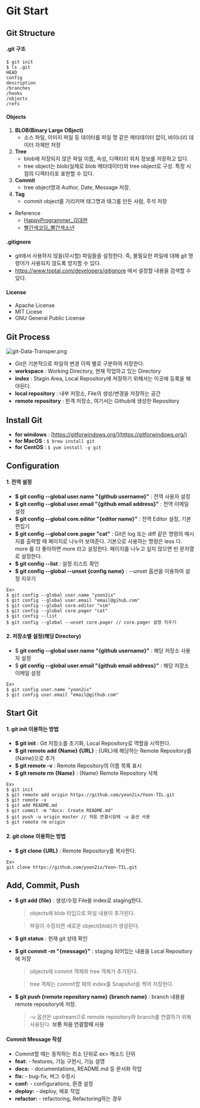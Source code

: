 # Git Start

## Git Structure
#### .git 구조
```shell script
$ git init
$ ls .git
HEAD
config
description
/branches
/hooks
/objects
/refs
```

#### Objects
1. __BLOB(Binary Large OBject)__
    * 소스 파일, 이미지 파일 등 데이터를 파일 명 같은 메타데이터 없이, 바이너리 데이터 자체만 저장
2. __Tree__
    * blob에 저장되지 않은 파일 이름, 속성, 디렉터리 위치 정보를 저장하고 있다.
    * tree object는 blob(실제로 blob 메타데이터)와 tree object로 구성. 특정 시점의 디렉터리포 표현할 수 있다.
3. __Commit__
    * tree object명과 Author, Date, Message 저장.
4. __Tag__
    * commit object를 가리키며 태그명과 태그를 만든 사람, 주석 저장

* Reference
    * [HappyProgrammer_김대현](https://medium.com/happyprogrammer-in-jeju/git-%EB%82%B4%EB%B6%80-%EA%B5%AC%EC%A1%B0%EB%A5%BC-%EC%95%8C%EC%95%84%EB%B3%B4%EC%9E%90-1-%EA%B8%B0%EB%B3%B8-%EC%98%A4%EB%B8%8C%EC%A0%9D%ED%8A%B8-81b34f85fe53)
    * [빨간색코딩_빨간색소년](https://sjh836.tistory.com/37)


#### .gitignore
* git에서 사용하지 않을(무시할) 파일들을 설정한다. 즉, 불필요한 파일에 대해 git 명령어가 사용되지 않도록 방지할 수 있다.
* https://www.toptal.com/developers/gitignore 에서 설정할 내용을 검색할 수 있다.

#### License
* Apache License
* MIT Licese
* GNU General Public License 
    
## Git Process
![git-Data-Transper.png](https://github.com/yoon2ix/Yoon-TIL/blob/master/Git/img/gitDataTransport.png)
* Git은 기본적으로 파일의 변경 이력 별로 구분하여 저장한다.
* __workspace__ : Working Directory, 현재 작업하고 있는 Directory 
* __index__ : Stagin Area, Local Repository에 저장하기 위해서는 이곳에 등록을 해야된다.
* __local repository__ : 내부 저장소, File의 생성/변경을 저장하는 공간
* __remote repository__ : 원격 저장소, 여기서는 Github에 생성한 Repository

## Install Git
* __for windows__ : [https://gitforwindows.org/](https://gitforwindows.org/)
* __for MacOS__ : ``` $ brew install git ```
* __for CentOS__ : ```$ yum install -y git```


## Configuration
#### 1. 전역 설정 
 * __$ git config --global user.name "{github username}"__ : 전역 사용자 설정
 * __$ git config --global user.email "{github email address}"__ : 전역 이메일 설정
 * __$ git config --global core.editor "{editor name}"__ : 전역 Editor 설정, 기본 편집기
 * __$ git config --global core.pager "cat"__ : Git은 log 또는 diff 같은 명령의 메시지를 출력할 때 페이지로 나누어 보여준다. 기본으로 사용하는 명령은 less 다. more 를 더 좋아하면 more 라고 설정한다. 페이지를 나누고 싶지 않으면 빈 문자열로 설정한다.
 * __$ git config --list__ : 설정 리스트 확인
 * __$ git config --global --unset {config name}__ : --unset 옵션을 이용하여 설정 지우기
```shell script
Ex>
$ git config --global user.name "yoon2ix"
$ git config --global user.email "email@gihub.com"
$ git config --global core.editor "vim"
$ git config --global core.pager "cat"
$ git config --list
$ git config --global --unset core.pager // core.pager 설정 지우기
 ```

#### 2. 저장소별 설정(해당 Directory)
* $ __git config --global user.name "{github username}"__ : 해당 저장소 사용자 설정
* $ __git config --global user.email "{github email address}"__ : 해당 저장소 이메일 설정
```shell script
Ex>
$ git config user.name "yoon2ix"
$ git config user.email "email@github.com"
```

## Start Git
#### 1. git init 이용하는 방법
* __$ git init__ : Git 저장소를 초기화, Local Repository로 역할을 시작한다.
* __$ git remote add {Name} {URL}__ : {URL}에 해당하는 Remote Repository를 {Name}으로 추가
* __$ git remote -v__ : Remote Repository의 이름 목록 표시
* __$ git remote rm {Name}__ : {Name} Remote Repository 삭제
```shell script
Ex>
$ git init
$ git remote add origin https://github.com/yoon2ix/Yoon-TIL.git
$ git remote -v
$ git add README.md
$ git commit -m "docs: Create README.md"
$ git push -u origin master // 처음 연결시킬때 -u 옵션 사용
$ git remote rm origin
```
#### 2. git clone 이용하는 방법
* __$ git clone {URL}__ : Remote Repository를 복사한다.
```shell script
Ex>
git clone https://github.com/yoon2ix/Yoon-TIL.git
```

## Add, Commit, Push
* __$ git add {file}__ : 생성/수정 File을 index로 staging한다.
    > objects에 blob 타입으로 파일 내용이 추가된다.
    
    > 파일이 수정되면 새로운 object(blob)가 생성된다. 
* __$ git status__ : 현재 git 상태 확인
* __$ git commit -m "{message}"__ : staging 되어있는 내용을 Local Repository에 저장 
    > objects에 commit 객체와 tree 객체가 추가된다.
    
    > tree 객체는 commit할 때의 index를 Snapshot을 찍어 저장한다.
* __$ git push {remote repository name} {branch name}__ : branch 내용을 remote repository에 저장.
    > -u 옵션은 upstream으로 remote repository와 branch를 연결하기 위해 사용된다. __보통 처음 연결할때 사용__

#### Commit Message 작성
* Commit할 때는 동작하는 최소 단위로 ex> 메소드 단위
* __feat:__ - features, 기능 구현시, 기능 설명
* __docs:__ - documentations, README.md 등 문서화 작업
* __fix:__ - bug-fix, 버그 수정시
* __conf:__ - configurations, 환경 설정
* __deploy:__ - deploy, 배포 작업
* __refactor:__ - refactoring, Refactoring하는 경우